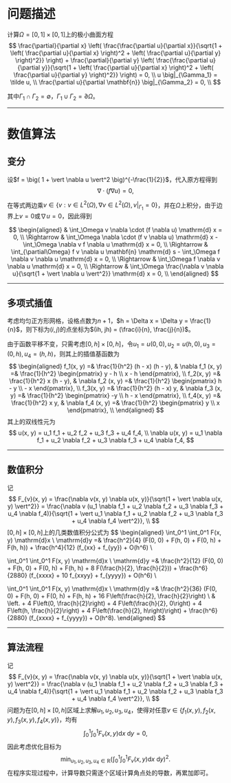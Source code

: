 # 问题描述

计算$\Omega = [0, 1] \times [0, 1]$上的极小曲面方程
$$
\frac{\partial}{\partial x} \left( \frac{\frac{\partial u}{\partial x}}{\sqrt{1 + \left( \frac{\partial u}{\partial x} \right)^2 + \left( \frac{\partial u}{\partial y} \right)^2}} \right) + \frac{\partial}{\partial y} \left( \frac{\frac{\partial u}{\partial y}}{\sqrt{1 + \left( \frac{\partial u}{\partial x} \right)^2 + \left( \frac{\partial u}{\partial y} \right)^2}} \right) = 0, \\
u \big|_{\Gamma_1} = \tilde u, \\
\frac{\partial u}{\partial \mathbf{n}} \big|_{\Gamma_2} = 0, \\
$$

其中$\Gamma_1 \cap \Gamma_2 = \emptyset$，$\Gamma_1 \cup \Gamma_2 = \partial \Omega$。

---

# 数值算法

## 变分

设$f = \big( 1 + \vert \nabla u \vert^2 \big)^{-\frac{1}{2}}$，代入原方程得到
$$
\nabla \cdot (f \nabla u) = 0,
$$

在等式两边乘$v \in \left\{ v: v \in L^2(\Omega), \nabla v \in L^2(\Omega), v\big|_{\Gamma_1} = 0 \right\}$，并在$\Omega$上积分，由于边界上$v = 0$或$\nabla u = 0$，因此得到

$$
\begin{aligned}
& \int_\Omega v \nabla \cdot (f \nabla u) \mathrm{d} x = 0, \\
\Rightarrow & \int_\Omega \nabla \cdot (f v \nabla u) \mathrm{d} x - \int_\Omega \nabla v f \nabla u \mathrm{d} x = 0, \\
\Rightarrow & \int_{\partial\Omega} f v \nabla u \mathbf{n} \mathrm{d} s - \int_\Omega f \nabla v \nabla u \mathrm{d} x = 0, \\
\Rightarrow & \int_\Omega f \nabla v \nabla u \mathrm{d} x = 0, \\
\Rightarrow & \int_\Omega \frac{\nabla v \nabla u}{\sqrt{1 + \vert \nabla u \vert^2}} \mathrm{d} x = 0, \\
\end{aligned}
$$

---

## 多项式插值

考虑均匀正方形网格，设格点数为$n+1$，$h = \Delta x = \Delta y = \frac{1}{n}$，则下标为$(i,j)$的点坐标为$(ih, jh) = (\frac{i}{n}, \frac{j}{n})$。

由于函数平移不变，只需考虑$[0, h]\times[0,h]$，令$u_1 = u(0,0), u_2 = u(h,0), u_3 = (0,h), u_4 = (h,h)$，则其上的插值基函数为
$$
\begin{aligned}
f_1(x, y) =& \frac{1}{h^2} (h - x) (h - y), & \nabla f_1 (x, y) =& \frac{1}{h^2} \begin{pmatrix} y - h \\ x - h \end{pmatrix}, \\
f_2(x, y) =& \frac{1}{h^2} x (h - y), & \nabla f_2 (x, y) =& \frac{1}{h^2} \begin{pmatrix} h - y \\ - x \end{pmatrix}, \\
f_3(x, y) =& \frac{1}{h^2} (h - x) y, & \nabla f_3 (x, y) =& \frac{1}{h^2} \begin{pmatrix} -y \\ h - x \end{pmatrix}, \\
f_4(x, y) =& \frac{1}{h^2} x y, & \nabla f_4 (x, y) =& \frac{1}{h^2} \begin{pmatrix} y \\ x \end{pmatrix}, \\
\end{aligned}
$$
其上的双线性元为
$$
u(x, y) = u_1 f_1 + u_2 f_2 + u_3 f_3 + u_4 f_4, \\
\nabla u(x, y) = u_1 \nabla f_1 + u_2 \nabla f_2 + u_3 \nabla f_3 + u_4 \nabla f_4,
$$

---

## 数值积分

记
$$
F_{v}(x, y) = \frac{\nabla v(x, y) \nabla u(x, y)}{\sqrt{1 + \vert \nabla u(x, y) \vert^2}} = \frac{\nabla v (u_1 \nabla f_1 + u_2 \nabla f_2 + u_3 \nabla f_3 + u_4 \nabla f_4)}{\sqrt{1 + \vert u_1 \nabla f_1 + u_2 \nabla f_2 + u_3 \nabla f_3 + u_4 \nabla f_4 \vert^2}}, \\
$$
$[0, h]\times[0,h]$上的几类数值积分公式为
$$
\begin{aligned}
\int_0^1 \int_0^1 F(x, y) \mathrm{d}x \ \mathrm{d}y =& \frac{h^2}{4} (F(0, 0) + F(h, 0) + F(0, h) + F(h, h)) + \frac{h^4}{12} (f_{xx} + f_{yy}) + O(h^6) \\

\int_0^1 \int_0^1 F(x, y) \mathrm{d}x \ \mathrm{d}y =& \frac{h^2}{12} (F(0, 0) + F(h, 0) + F(0, h) + F(h, h) + 8 F(\frac{h}{2}, \frac{h}{2})) + \frac{h^6}{2880} (f_{xxxx} + 10 f_{xxyy} + f_{yyyy}) + O(h^6) \\

\int_0^1 \int_0^1 F(x, y) \mathrm{d}x \ \mathrm{d}y =& \frac{h^2}{36} (F(0, 0) + F(h, 0) + F(0, h) + F(h, h) + 16 F\left(\frac{h}{2}, \frac{h}{2}\right) \\
& \left. + 4 F\left(0, \frac{h}{2}\right) + 4 F\left(\frac{h}{2}, 0\right) + 4 F\left(h, \frac{h}{2}\right) + 4 F\left(\frac{h}{2}, h\right)\right) + \frac{h^6}{2880} (f_{xxxx} + f_{yyyy}) + O(h^8).
\end{aligned}
$$

---

## 算法流程

记
$$
F_{v}(x, y) = \frac{\nabla v(x, y) \nabla u(x, y)}{\sqrt{1 + \vert \nabla u(x, y) \vert^2}} = \frac{\nabla v (u_1 \nabla f_1 + u_2 \nabla f_2 + u_3 \nabla f_3 + u_4 \nabla f_4)}{\sqrt{1 + \vert u_1 \nabla f_1 + u_2 \nabla f_2 + u_3 \nabla f_3 + u_4 \nabla f_4 \vert^2}}, \\
$$
问题为在$[0,h] \times[0,h]$区域上求解$u_1, u_2, u_3, u_4$，使得对任意$v \in \{f_1(x,y), f_2(x,y), f_3(x,y), f_4(x,y)\}$，均有
$$
\int_0^1 \int_0^1 F_v(x, y) \mathrm{d}x \ \mathrm{d}y = 0,
$$
因此考虑优化目标为
$$
\min_{u_1, u_2, u_3, u_4 \in \mathbb{R}} (\int_0^1 \int_0^1 F_v(x, y) \mathrm{d}x \ \mathrm{d}y)^2.
$$
在程序实现过程中，计算导数只需逐个区域计算角点处的导数，再累加即可。
